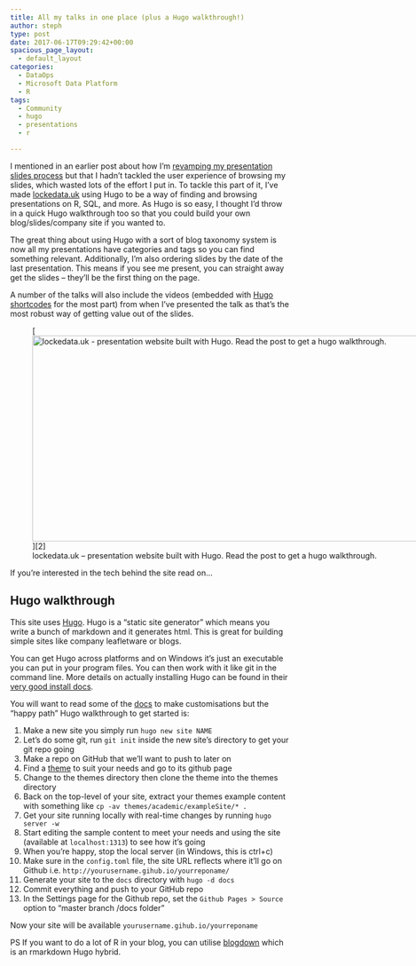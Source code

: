 ```yaml
---
title: All my talks in one place (plus a Hugo walkthrough!)
author: steph
type: post
date: 2017-06-17T09:29:42+00:00
spacious_page_layout:
  - default_layout
categories:
  - DataOps
  - Microsoft Data Platform
  - R
tags:
  - Community
  - hugo
  - presentations
  - r

---
```

I mentioned in an earlier post about how I&#8217;m [revamping my presentation slides process][1] but that I hadn&#8217;t tackled the user experience of browsing my slides, which wasted lots of the effort I put in. To tackle this part of it, I&#8217;ve made [lockedata.uk][2] using Hugo to be a way of finding and browsing presentations on R, SQL, and more. As Hugo is so easy, I thought I&#8217;d throw in a quick Hugo walkthrough too so that you could build your own blog/slides/company site if you wanted to.

The great thing about using Hugo with a sort of blog taxonomy system is now all my presentations have categories and tags so you can find something relevant. Additionally, I&#8217;m also ordering slides by the date of the last presentation. This means if you see me present, you can straight away get the slides &#8211; they&#8217;ll be the first thing on the page.

A number of the talks will also include the videos (embedded with [Hugo shortcodes][3] for the most part) from when I&#8217;ve presented the talk as that&#8217;s the most robust way of getting value out of the slides.

<figure id="attachment_62246" style="width: 750px" class="wp-caption aligncenter">[<img src="http://res.cloudinary.com/lockedata/image/upload/h_370,w_750/v1499849491/lockedatapreview_oz7rvc.png" alt="lockedata.uk - presentation website built with Hugo. Read the post to get a hugo walkthrough." width="750" height="371" class="size-large wp-image-62246" />][2]<figcaption class="wp-caption-text">lockedata.uk &#8211; presentation website built with Hugo. Read the post to get a hugo walkthrough.</figcaption></figure>
  
If you&#8217;re interested in the tech behind the site read on&#8230;

## Hugo walkthrough

This site uses [Hugo][4]. Hugo is a &#8220;static site generator&#8221; which means you write a bunch of markdown and it generates html. This is great for building simple sites like company leafletware or blogs.

You can get Hugo across platforms and on Windows it&#8217;s just an executable you can put in your program files. You can then work with it like git in the command line. More details on actually installing Hugo can be found in their [very good install docs][5].

You will want to read some of the [docs][6] to make customisations but the &#8220;happy path&#8221; Hugo walkthrough to get started is:

  1. Make a new site you simply run `hugo new site NAME`
  2. Let&#8217;s do some git, run `git init` inside the new site&#8217;s directory to get your git repo going
  3. Make a repo on GitHub that we&#8217;ll want to push to later on
  4. Find a [theme][7] to suit your needs and go to its github page
  5. Change to the themes directory then clone the theme into the themes directory
  6. Back on the top-level of your site, extract your themes example content with something like `cp -av themes/academic/exampleSite/* .`
  7. Get your site running locally with real-time changes by running `hugo server -w`
  8. Start editing the sample content to meet your needs and using the site (available at `localhost:1313`) to see how it&#8217;s going
  9. When you&#8217;re happy, stop the local server (in Windows, this is ctrl+c) 
 10. Make sure in the `config.toml` file, the site URL reflects where it&#8217;ll go on Github i.e. `http://yourusername.gihub.io/yourreponame/`
 11. Generate your site to the `docs` directory with `hugo -d docs`
 12. Commit everything and push to your GitHub repo
 13. In the Settings page for the Github repo, set the `Github Pages > Source` option to &#8220;master branch /docs folder&#8221;

Now your site will be available `yourusername.gihub.io/yourreponame`

PS If you want to do a lot of R in your blog, you can utilise [blogdown][8] which is an rmarkdown Hugo hybrid.

 [1]: https://itsalocke.com/improving-automatic-document-production-with-r/
 [2]: http://lockedata.uk
 [3]: http://gohugo.io/extras/shortcodes/
 [4]: https://gohugo.io
 [5]: http://gohugo.io/overview/installing/
 [6]: https://gohugo.io/overview/introduction/
 [7]: https://themes.gohugo.io
 [8]: https://github.com/rstudio/blogdown